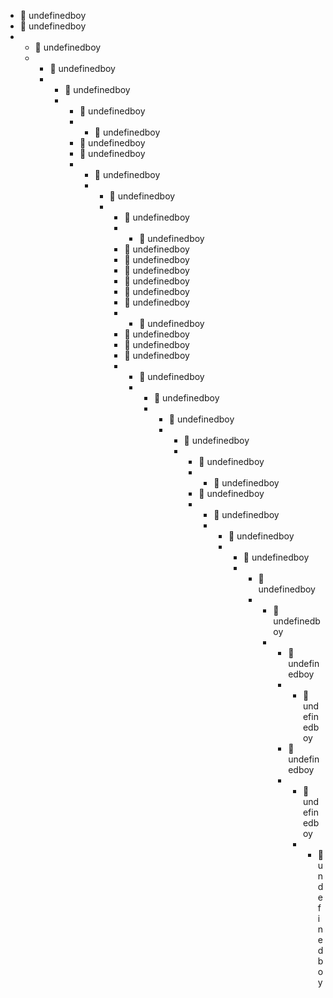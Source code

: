 - 👋 undefinedboy
- 👋 undefinedboy
- - 👋 undefinedboy
  - - 👋 undefinedboy
    - - 👋 undefinedboy
      - - 👋 undefinedboy
        - - 👋 undefinedboy
        - 👋 undefinedboy
        - 👋 undefinedboy
        - - 👋 undefinedboy
          - - 👋 undefinedboy
            - - 👋 undefinedboy
              - - 👋 undefinedboy
              - 👋 undefinedboy
              - 👋 undefinedboy
              - 👋 undefinedboy
              - 👋 undefinedboy
              - 👋 undefinedboy
              - 👋 undefinedboy
              - - 👋 undefinedboy
              - 👋 undefinedboy
              - 👋 undefinedboy
              - 👋 undefinedboy
              - - 👋 undefinedboy
                - - 👋 undefinedboy
                  - - 👋 undefinedboy
                    - - 👋 undefinedboy
                      - - 👋 undefinedboy
                        - - 👋 undefinedboy
                        - 👋 undefinedboy
                        - - 👋 undefinedboy
                          - - 👋 undefinedboy
                            - - 👋 undefinedboy
                              - - 👋 undefinedboy
                                - - 👋 undefinedboy
                                  - - 👋 undefinedboy
                                    - - 👋 undefinedboy
                                    - 👋 undefinedboy
                                    - - 👋 undefinedboy
                                      - - 👋 undefinedboy
